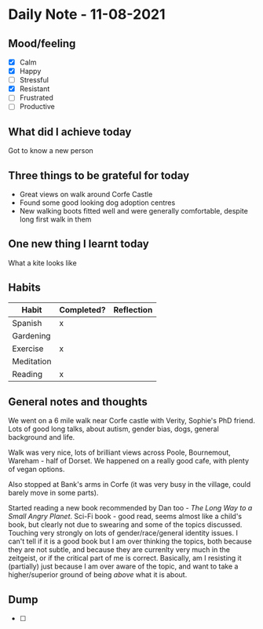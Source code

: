 # Daily Note - 11-08-2021

## Mood/feeling
- [x] Calm 
- [x]  Happy 
- [ ]  Stressful 
- [x]  Resistant
- [ ]  Frustrated
- [ ]  Productive

## What did I achieve today
Got to know a new person

## Three things to be grateful for today
-  Great views on walk around Corfe Castle
- Found some good looking dog adoption centres
- New walking boots fitted well and were generally comfortable, despite long first walk in them
	
## One new thing I learnt today
What a kite looks like

## Habits
Habit | Completed? | Reflection
-----| ------------|---------
Spanish |x| 
Gardening ||
Exercise |x|
Meditation ||
Reading |x| 


## General notes and thoughts
We went on a 6 mile walk near Corfe castle with Verity, Sophie's PhD friend. Lots of good long talks, about autism, gender bias, dogs, general background and life. 

Walk was very nice, lots of brilliant views across Poole, Bournemout, Wareham - half of Dorset. We happened on a really good cafe, with plenty of vegan options.

Also stopped at Bank's arms in Corfe (it was very busy in the village, could barely move in some parts).

Started reading a new book recommended by Dan too - *The Long Way to a Small Angry Planet*. Sci-Fi book - good read, seems almost like a child's book, but clearly not due to swearing and some of the topics discussed. Touching very strongly on lots of gender/race/general identity issues. I can't tell if it is a good book but I am over thinking the topics, both because they are not subtle, and because they are currenlty very much in the zeitgeist, or if the critical part of me is correct. Basically, am I resisting it (partially) just because I am over aware of the topic, and want to take a higher/superior ground of being *above* what it is about.

## Dump
- [ ] 